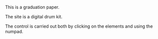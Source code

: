 This is a graduation paper.

The site is a digital drum kit.

The control is carried out both by clicking on the elements and using the numpad.
